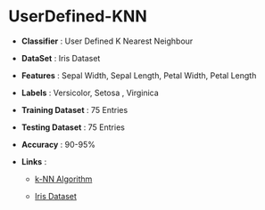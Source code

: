 # UserDefined-KNN

* __Classifier__       :  User Defined K Nearest Neighbour 
* __DataSet__          :  Iris Dataset 
* __Features__         :  Sepal Width, Sepal Length, Petal Width, Petal Length 
* __Labels__           :   Versicolor, Setosa , Virginica 
* __Training Dataset__ :      75 Entries 
* __Testing Dataset__  :  75 Entries
* __Accuracy__         :   90-95%

* __Links__            :

  - [k-NN Algorithm](https://en.wikipedia.org/wiki/K-nearest_neighbors_algorithm)

  - [Iris Dataset](https://en.wikipedia.org/wiki/Iris_flower_data_set)   
